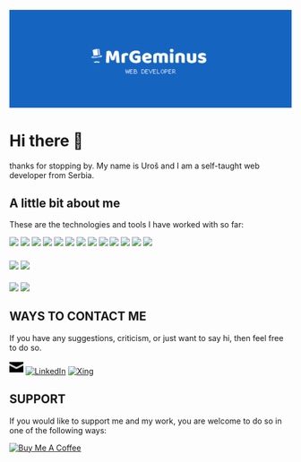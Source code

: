 ![MrGeminus Banner](https://github.com/MrGeminus/MrGeminus/blob/main/MrGeminusGitHubBanner.svg)
# Hi there :wave:


thanks for stopping by. My name is Uroš and I am a self-taught web developer from Serbia.

## A little bit about me

These are the technologies and tools I have worked with so far:


<div>
  
<img width="25" src="https://cdn.jsdelivr.net/gh/devicons/devicon/icons/html5/html5-plain.svg" />

<img width="25" src="https://cdn.jsdelivr.net/gh/devicons/devicon/icons/css3/css3-plain.svg" />
  
<img width="25" src='https://cdn.jsdelivr.net/gh/devicons/devicon/icons/sass/sass-original.svg'>  
  
<img width="25" src="https://cdn.jsdelivr.net/gh/devicons/devicon/icons/bootstrap/bootstrap-original.svg" />        
  
<img width="25" src='https://cdn.jsdelivr.net/gh/devicons/devicon/icons/tailwindcss/tailwindcss-plain.svg'>
  
<img width="25" src='https://cdn.jsdelivr.net/gh/devicons/devicon/icons/javascript/javascript-original.svg'>
  
<img width="25" src='https://cdn.jsdelivr.net/gh/devicons/devicon/icons/typescript/typescript-original.svg'>
  
<img width="25" src='https://cdn.jsdelivr.net/gh/devicons/devicon/icons/vuejs/vuejs-original.svg'>
  
<img width="25" src="https://cdn.jsdelivr.net/gh/devicons/devicon/icons/react/react-original.svg" />

<img width="25" src="https://cdn.jsdelivr.net/gh/devicons/devicon/icons/git/git-plain.svg" />
  
<img width="25" src="https://cdn.jsdelivr.net/gh/devicons/devicon/icons/npm/npm-original-wordmark.svg" />
  
<img width="25" src="https://cdn.jsdelivr.net/gh/devicons/devicon/icons/figma/figma-original.svg" /> 
  
<img width="25" src="https://cdn.jsdelivr.net/gh/devicons/devicon/icons/vscode/vscode-original.svg" />  
  
</div>

###
<img height="175px" src="https://github-readme-stats.vercel.app/api?username=mrgeminus&show_icons=true&theme=tokyonight&include_all_commits=true&count_private=true&border_radius=0&hide_border=true"/> <img height="175px" src="https://github-readme-stats.vercel.app/api/top-langs/?username=mrgeminus&layout=compact&langs_count=9&border_radius=0&hide_border=true&theme=tokyonight&card_width=305"/>

####
<a href="https://github.com/MrGeminus/todo-app-main"><img height="143px" src='https://github-readme-stats.vercel.app/api/pin/?username=mrgeminus&repo=todo-app-main&theme=tokyonight&hide_border=true'/></a>
<a href="https://github.com/MrGeminus/calculator-app-main"><img height="143px" src='https://github-readme-stats.vercel.app/api/pin/?username=mrgeminus&repo=calculator-app-main&theme=tokyonight&hide_border=true'/></a>

## WAYS TO CONTACT ME

If you have any suggestions, criticism, or just want to say hi, then feel free to do so.


  
[<img height="25" width="25" src="https://raw.githubusercontent.com/iconic/open-iconic/1d1e8885c5031874b32f4e480e371ce2b1c24144/svg/envelope-closed.svg" alt="urostomic@gmail.com"/>][Email] 
[<img height="25" width="25" src="https://unpkg.com/simple-icons@v6/icons/linkedin.svg" alt="LinkedIn"/>][LinkedIn]
[<img height="25" width="25" src="https://unpkg.com/simple-icons@v6/icons/xing.svg" alt="Xing"/>][Xing]  


## SUPPORT

If you would like to support me and my work, you are welcome to do so in one of the following ways:

[![Buy Me A Coffee](https://img.shields.io/badge/-Buy_Me_A_Coffee-%231565C0?style=for-the-badge&logo=buymeacoffee&logoColor=white)](https://buymeacoffee.com/mrgeminus)

[Email]: mailto
[LinkedIn]: https://www.linkedin.com/in/mrgeminus/
[Xing]: https://www.xing.com/profile/Uros_Tomic3/cv
